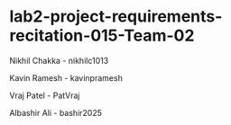 # lab2-project-requirements-recitation-015-Team-02
Nikhil Chakka - nikhilc1013

Kavin Ramesh - kavinpramesh

Vraj Patel - PatVraj

Albashir Ali - bashir2025
